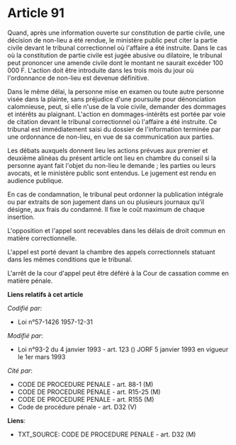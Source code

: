 # Article 91

Quand, après une information ouverte sur constitution de partie civile, une décision de non-lieu a été rendue, le ministère
public peut citer la partie civile devant le tribunal correctionnel où l'affaire a été instruite. Dans le cas où la
constitution de partie civile est jugée abusive ou dilatoire, le tribunal peut prononcer une amende civile dont le montant ne
saurait excéder 100 000 F. L'action doit être introduite dans les trois mois du jour où l'ordonnance de non-lieu est devenue
définitive.

Dans le même délai, la personne mise en examen ou toute autre personne visée dans la plainte, sans préjudice d'une poursuite
pour dénonciation calomnieuse, peut, si elle n'use de la voie civile, demander des dommages et intérêts au plaignant.
L'action en dommages-intérêts est portée par voie de citation devant le tribunal correctionnel où l'affaire a été instruite.
Ce tribunal est immédiatement saisi du dossier de l'information terminée par une ordonnance de non-lieu, en vue de sa
communication aux parties.

Les débats auxquels donnent lieu les actions prévues aux premier et deuxième alinéas du présent article ont lieu en chambre
du conseil si la personne ayant fait l'objet du non-lieu le demande ; les parties ou leurs avocats, et le ministère public
sont entendus. Le jugement est rendu en audience publique.

En cas de condamnation, le tribunal peut ordonner la publication intégrale ou par extraits de son jugement dans un ou
plusieurs journaux qu'il désigne, aux frais du condamné. Il fixe le coût maximum de chaque insertion.

L'opposition et l'appel sont recevables dans les délais de droit commun en matière correctionnelle.

L'appel est porté devant la chambre des appels correctionnels statuant dans les mêmes conditions que le tribunal.

L'arrêt de la cour d'appel peut être déféré à la Cour de cassation comme en matière pénale.

**Liens relatifs à cet article**

_Codifié par_:

  - Loi n°57-1426 1957-12-31

_Modifié par_:

  - Loi n°93-2 du 4 janvier 1993 - art. 123 () JORF 5 janvier 1993 en vigueur le 1er mars 1993

_Cité par_:

  - CODE DE PROCEDURE PENALE - art. 88-1 (M)
  - CODE DE PROCEDURE PENALE - art. R15-25 (M)
  - CODE DE PROCEDURE PENALE - art. R155 (M)
  - Code de procédure pénale - art. D32 (V)

**Liens**:

  - TXT_SOURCE: CODE DE PROCEDURE PENALE - art. D32 (M)
